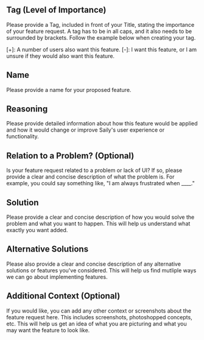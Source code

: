 ## Tag (Level of Importance)
Please provide a Tag, included in front of your Title, stating the importance of your feature request. A tag has 
to be in all caps, and it also needs to be surrounded by brackets. Follow the example below when creating your tag.

[+]: A number of users also want this feature.
[-]: I want this feature, or I am unsure if they would also want this feature.


## Name
Please provide a name for your proposed feature.

## Reasoning
Please provide detailed information about how this feature would be applied and how it would
change or improve Saily's user experience or functionality.

## Relation to a Problem? (Optional)
Is your feature request related to a problem or lack of UI? If so, please provide a clear and
concise description of what the problem is. For example, you could say something like,
"I am always frustrated when ____."

## Solution
Please provide a clear and concise description of how you would solve the problem and what you 
want to happen. This will help us understand what exactly you want added.

## Alternative Solutions
Please also provide a clear and concise description of any alternative solutions or features 
you've considered. This will help us find mutliple ways we can go about implementing features.

## Additional Context (Optional)
If you would like, you can add any other context or screenshots about the feature request here.
This includes screenshots, photoshopped concepts, etc. This will help us get an idea of what you
are picturing and what you may want the feature to look like.
